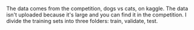The data comes from the competition, dogs vs cats, on kaggle. 
The data isn't uploaded because it's large and you can find it in the competition.
I divide the training sets into three folders: train, validate, test.
